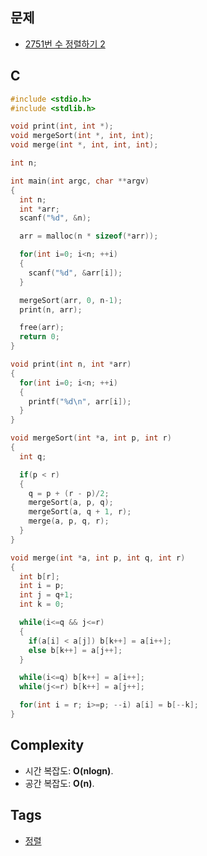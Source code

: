 ## 문제
- [2751번 수 정렬하기 2](https://www.acmicpc.net/problem/2751)

## C
```c
#include <stdio.h>
#include <stdlib.h>

void print(int, int *);
void mergeSort(int *, int, int);
void merge(int *, int, int, int);

int n;

int main(int argc, char **argv)
{
  int n;
  int *arr;
  scanf("%d", &n);

  arr = malloc(n * sizeof(*arr));

  for(int i=0; i<n; ++i)
  {
    scanf("%d", &arr[i]);
  }

  mergeSort(arr, 0, n-1);
  print(n, arr);

  free(arr);
  return 0;
}

void print(int n, int *arr)
{
  for(int i=0; i<n; ++i)
  {
    printf("%d\n", arr[i]);
  }
}

void mergeSort(int *a, int p, int r)
{
  int q;

  if(p < r) 
  {
    q = p + (r - p)/2;
    mergeSort(a, p, q);
    mergeSort(a, q + 1, r);
    merge(a, p, q, r);
  }
}

void merge(int *a, int p, int q, int r)
{
  int b[r];
  int i = p;
  int j = q+1;
  int k = 0;

  while(i<=q && j<=r) 
  {
    if(a[i] < a[j]) b[k++] = a[i++];
    else b[k++] = a[j++];
  }

  while(i<=q) b[k++] = a[i++];
  while(j<=r) b[k++] = a[j++];

  for(int i = r; i>=p; --i) a[i] = b[--k];
}
```

## Complexity
- 시간 복잡도: <b>O(nlogn)</b>.
- 공간 복잡도: <b>O(n)</b>.

## Tags
- [정렬](https://github.com/myoi-oj/baekjoon-oj#sort)
